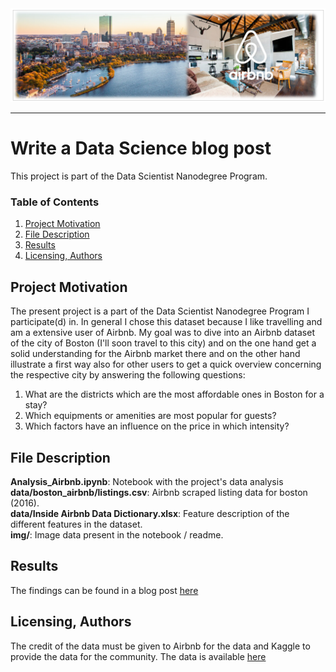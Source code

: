 <img src="./img/title_photo.PNG"/>
<hr>

# Write a Data Science blog post
This project is part of the Data Scientist Nanodegree Program.

### Table of Contents
1. [Project Motivation](#motivation)
2. [File Description](#files)
3. [Results](#results)
4. [Licensing, Authors](#licensing)

## Project Motivation <a name="motivation"></a>

The present project is a part of the Data Scientist Nanodegree Program I participate(d) in. In general I chose this dataset because I like travelling and am a extensive user of Airbnb. My goal was to dive into an Airbnb dataset of the city of Boston (I'll soon travel to this city) and on the one hand get a solid understanding for the Airbnb market there and on the other hand illustrate a first way also for other users to get a quick overview concerning the respective city by answering the following questions:
  1) What are the districts which are the most affordable ones in Boston for a stay? </br>
  2) Which equipments or amenities are most popular for guests? </br>
  3) Which factors have an influence on the price in which intensity? </br>

## File Description <a name="files"></a>
**Analysis_Airbnb.ipynb**: Notebook with the project's data analysis </br>
**data/boston_airbnb/listings.csv**: Airbnb scraped listing data for boston (2016). </br>
**data/Inside Airbnb Data Dictionary.xlsx**: Feature description of the different features in the dataset. </br>
**img/**: Image data present in the notebook / readme. </br>

## Results <a name="results"></a>
The findings can be found in a blog post [here](dummy)

## Licensing, Authors <a name="licensing"></a>
The credit of the data must be given to Airbnb for the data and Kaggle to provide the data for the community. The data is available [here](https://www.kaggle.com/datasets/airbnb/boston/data) 